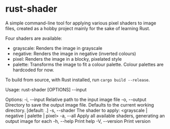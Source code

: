 # rust-shader

A simple command-line tool for applying various pixel shaders to image files,
created as a hobby project mainly for the sake of learning Rust.

Four shaders are available:
- grayscale: Renders the image in grayscale
- negative: Renders the image in negative (inverted colours)
- pixel: Renders the image in a blocky, pixelated style
- palette: Transforms the image to fit a colour palette. Colour palettes are hardcoded for now.

To build from source, with Rust installed, run `cargo build --release`.

Usage: rust-shader [OPTIONS] --input <FILE>

Options:
-i, --input <FILE>        Relative path to the input image file
-o, --output <DIRECTORY>  Directory to save the output image file. Defaults to the current working directory. [default: .]
-s, --shader <VALUE>      The shader to apply: <grayscale | negative | palette | pixel>
-a, --all                 Apply all available shaders, generating an output image for each
-h, --help                Print help
-V, --version             Print version
